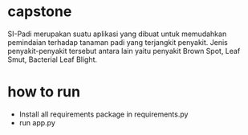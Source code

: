 # capstone
SI-Padi merupakan suatu aplikasi yang dibuat untuk memudahkan pemindaian terhadap tanaman padi yang terjangkit penyakit. Jenis penyakit-penyakit tersebut antara lain yaitu penyakit Brown Spot, Leaf Smut, Bacterial Leaf Blight.

# how to run
 * Install all requirements package in requirements.py
 * run app.py
 
